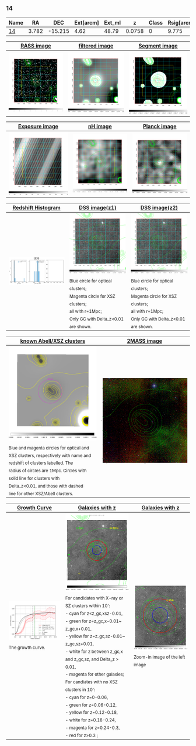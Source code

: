 <div STYLE="page-break-after: always;"></div>

### 14

|Name          |RA          |DEC      | Ext[arcm] | Ext_ml | z    | Class| Rsig[arcmin] | CRsig[c/s] | CR500[c/s] | R500[Mpc] |L500[erg/s]|F500[erg/s/cm^2]| M500[Msun]|Tx[keV]|beta|GC(XSZ,Delta_z<0.01)| GC(OPT,Delta_z<0.01)|GC|alias|
|--------------|------------|------------|---|---|-----------|--------|------|------|----|----|----|----|----|----|----|----|----|----|---|
|[14](script/14.md)     | 3.782       | -15.215       | 4.62    | 48.79   | 0.0758 | 0   | 9.775 |0.159 |0.156 |0.758 |4.186e+43 |2.970e-12 |1.332e+14 |2.616 |1.494 |-, |-, |Tar, |t235|

|[RASS image](../image/14/14_img.pdf)|[filtered image](../image/14/14_fil.pdf)|[Segment image](../image/14/14_seg.pdf)|
|-------------------|--------------------|-------------------|
| <img src="../image/14/14_img.png" width="300">  | <img src="../image/14/14_fil.png" width="300">   | <img src="../image/14/14_seg.png" width="300">  |

|[Exposure image](../image/14/14_mex.pdf)| [nH image](../image/14/14_nh.pdf)| [Planck image](../image/14/14_p.pdf)|
|-------------------|--------------------|-------------------|
|<img src="../image/14/14_mex.png" width="300">   | <img src="../image/14/14_nh.png" width="300">    | <img src="../image/14/14_p.png" width="300"> |

|[Redshift Histogram](../image/14/14_zg.pdf) | [DSS image(z1)](../image/14/14_dss_z1.pdf)      |  [DSS image(z2)](../image/14/14_dss_z2.pdf)    |
|-------------------|--------------------|-------------------|
|<img src="../image/14/14_zg.png" width="300"> |<img src="../image/14/14_dss_z1.png" width="300"> <sub><br>Blue circle for optical clusters; <br>Magenta circle for XSZ clusters; <br>all with r=1Mpc; <br>Only GC with Delta_z<0.01 are shown. </sub>| <img src="../image/14/14_dss_z2.png" width="300"><sub><br>Blue circle for optical clusters; <br>Magenta circle for XSZ clusters; <br>all with r=1Mpc; <br>Only GC with Delta_z<0.01 are shown. </sub> |

|[known Abell/XSZ clusters](../image/14/14_m.pdf) | [2MASS image](../image/14/14_2mass.pdf)      |
|-------------------|-------------------|
|<img src=../image/14/14_m.png width="300"> <sub><br>Blue and magenta circles for optical and <br>XSZ clusters, respectively with name and <br>redshift of clusters labelled. The <br>radius of circles are 1Mpc. Circles with <br>solid line for clusters with <br>Delta_z<0.01, and those with dashed <br>line for other XSZ/Abell clusters.        </sub>|<img src="../image/14/14_2mass.png" width="300">  |

|[Growth Curve](../image/14/14_gca_all.png) |[Galaxies with z](../image/14/14_opt_ned.pdf) |[Galaxies with z](../image/14/14_opt_ned_zoom.pdf) |
|-------------------|-------------------|-------------------|
| <img src="../image/14/14_gca_all.png" width="300"> <sub><br>The growth curve.</sub>| <img src=../image/14/14_opt_ned.png width="300"> <br><sub> For candidates with X-ray or SZ clusters within 10': <br> - cyan for z<z_gc,xsz-0.01, <br> - green for z=z_gc,x-0.01~ z_gc,x+0.01, <br> - yellow for z=z_gc,sz-0.01~ z_gc,sz+0.01, <br> - white for z between z_gc,x and z_gc,sz, and Delta_z > 0.01, <br> - magenta for other galaxies; <br>For candiates with no XSZ clusters in 10': <br> - cyan for z=0-0.06, <br> - green for z=0.06-0.12, <br> - yellow for z=0.12-0.18, <br> - white for z=0.18-0.24, <br> - magenta for z=0.24-0.3, <br> - red for z>0.3 ;  </sub>|<img src=../image/14/14_opt_ned_zoom.png width="300">  <br><sub> Zoom-in image of the left image</sub>|




